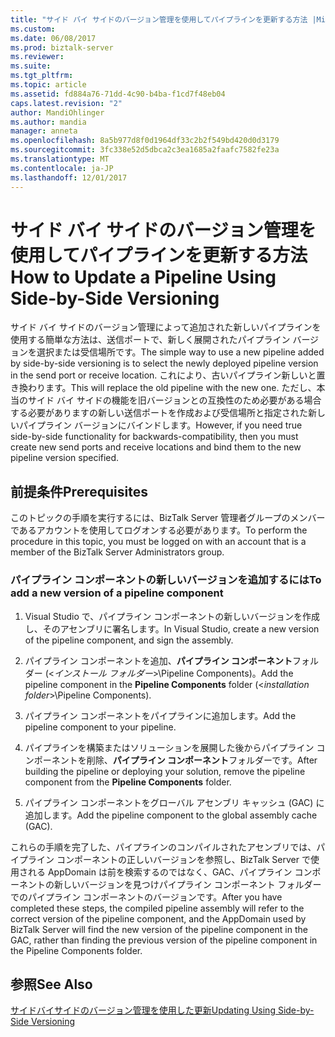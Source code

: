 ```yaml
---
title: "サイド バイ サイドのバージョン管理を使用してパイプラインを更新する方法 |Microsoft ドキュメント"
ms.custom: 
ms.date: 06/08/2017
ms.prod: biztalk-server
ms.reviewer: 
ms.suite: 
ms.tgt_pltfrm: 
ms.topic: article
ms.assetid: fd884a76-71dd-4c90-b4ba-f1cd7f48eb04
caps.latest.revision: "2"
author: MandiOhlinger
ms.author: mandia
manager: anneta
ms.openlocfilehash: 8a5b977d8f0d1964df33c2b2f549bd420d0d3179
ms.sourcegitcommit: 3fc338e52d5dbca2c3ea1685a2faafc7582fe23a
ms.translationtype: MT
ms.contentlocale: ja-JP
ms.lasthandoff: 12/01/2017
---
```

# <a name="how-to-update-a-pipeline-using-side-by-side-versioning"></a><span data-ttu-id="06525-102">サイド バイ サイドのバージョン管理を使用してパイプラインを更新する方法</span><span class="sxs-lookup"><span data-stu-id="06525-102">How to Update a Pipeline Using Side-by-Side Versioning</span></span>
<span data-ttu-id="06525-103">サイド バイ サイドのバージョン管理によって追加された新しいパイプラインを使用する簡単な方法は、送信ポートで、新しく展開されたパイプライン バージョンを選択または受信場所です。</span><span class="sxs-lookup"><span data-stu-id="06525-103">The simple way to use a new pipeline added by side-by-side versioning is to select the newly deployed pipeline version in the send port or receive location.</span></span> <span data-ttu-id="06525-104">これにより、古いパイプライン新しいと置き換わります。</span><span class="sxs-lookup"><span data-stu-id="06525-104">This will replace the old pipeline with the new one.</span></span> <span data-ttu-id="06525-105">ただし、本当のサイド バイ サイドの機能を旧バージョンとの互換性のため必要がある場合する必要がありますの新しい送信ポートを作成および受信場所と指定された新しいパイプライン バージョンにバインドします。</span><span class="sxs-lookup"><span data-stu-id="06525-105">However, if you need true side-by-side functionality for backwards-compatibility, then you must create new send ports and receive locations and bind them to the new pipeline version specified.</span></span>  
  
## <a name="prerequisites"></a><span data-ttu-id="06525-106">前提条件</span><span class="sxs-lookup"><span data-stu-id="06525-106">Prerequisites</span></span>  
 <span data-ttu-id="06525-107">このトピックの手順を実行するには、BizTalk Server 管理者グループのメンバーであるアカウントを使用してログオンする必要があります。</span><span class="sxs-lookup"><span data-stu-id="06525-107">To perform the procedure in this topic, you must be logged on with an account that is a member of the BizTalk Server Administrators group.</span></span>  
  
### <a name="to-add-a-new-version-of-a-pipeline-component"></a><span data-ttu-id="06525-108">パイプライン コンポーネントの新しいバージョンを追加するには</span><span class="sxs-lookup"><span data-stu-id="06525-108">To add a new version of a pipeline component</span></span>  
  
1.  <span data-ttu-id="06525-109">Visual Studio で、パイプライン コンポーネントの新しいバージョンを作成し、そのアセンブリに署名します。</span><span class="sxs-lookup"><span data-stu-id="06525-109">In Visual Studio, create a new version of the pipeline component, and sign the assembly.</span></span>  
  
2.  <span data-ttu-id="06525-110">パイプライン コンポーネントを追加、**パイプライン コンポーネント**フォルダー (\<*インストール フォルダー*\>\Pipeline Components)。</span><span class="sxs-lookup"><span data-stu-id="06525-110">Add the pipeline component in the **Pipeline Components** folder (\<*installation folder*\>\Pipeline Components).</span></span>  
  
3.  <span data-ttu-id="06525-111">パイプライン コンポーネントをパイプラインに追加します。</span><span class="sxs-lookup"><span data-stu-id="06525-111">Add the pipeline component to your pipeline.</span></span>  
  
4.  <span data-ttu-id="06525-112">パイプラインを構築またはソリューションを展開した後からパイプライン コンポーネントを削除、**パイプライン コンポーネント**フォルダーです。</span><span class="sxs-lookup"><span data-stu-id="06525-112">After building the pipeline or deploying your solution, remove the pipeline component from the **Pipeline Components** folder.</span></span>  
  
5.  <span data-ttu-id="06525-113">パイプライン コンポーネントをグローバル アセンブリ キャッシュ (GAC) に追加します。</span><span class="sxs-lookup"><span data-stu-id="06525-113">Add the pipeline component to the global assembly cache (GAC).</span></span>  
  
 <span data-ttu-id="06525-114">これらの手順を完了した、パイプラインのコンパイルされたアセンブリでは、パイプライン コンポーネントの正しいバージョンを参照し、BizTalk Server で使用される AppDomain は前を検索するのではなく、GAC、パイプライン コンポーネントの新しいバージョンを見つけパイプライン コンポーネント フォルダーでのパイプライン コンポーネントのバージョンです。</span><span class="sxs-lookup"><span data-stu-id="06525-114">After you have completed these steps, the compiled pipeline assembly will refer to the correct version of the pipeline component, and the AppDomain used by BizTalk Server will find the new version of the pipeline component in the GAC, rather than finding the previous version of the pipeline component in the Pipeline Components folder.</span></span>  
  
## <a name="see-also"></a><span data-ttu-id="06525-115">参照</span><span class="sxs-lookup"><span data-stu-id="06525-115">See Also</span></span>  
 [<span data-ttu-id="06525-116">サイドバイサイドのバージョン管理を使用した更新</span><span class="sxs-lookup"><span data-stu-id="06525-116">Updating Using Side-by-Side Versioning</span></span>](../technical-guides/updating-using-side-by-side-versioning.md)